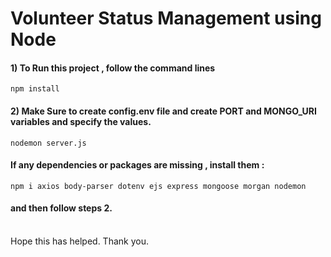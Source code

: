 # Volunteer Status Management using Node

#### 1) To Run this project , follow the command lines

```
npm install
```

#### 2) Make Sure to create config.env file and create PORT and MONGO_URI variables and specify the values.
```
nodemon server.js
```

#### If any dependencies or packages are missing , install them : 
```
npm i axios body-parser dotenv ejs express mongoose morgan nodemon
```
#### and then follow steps 2.

<br/>
Hope this has helped. Thank you.
